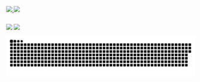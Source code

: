 
 <div>
  <a href="https://github.com/jessicaetiene">
  <img height="180em" src="https://github-readme-stats.vercel.app/api?username=jessicaetiene&show_icons=true&theme=dracula&include_all_commits=true&count_private=true"/>
  <img height="180em" src="https://github-readme-stats.vercel.app/api/top-langs/?username=jessicaetiene&layout=compact&langs_count=16&theme=dark"/>
</div>

  
  ##
 
<div> 
  <a href="https://instagram.com/jessicaetiene" target="_blank"><img src="https://img.shields.io/badge/-Instagram-%23E4405F?style=for-the-badge&logo=instagram&logoColor=white" target="_blank"></a>
  <a href="https://www.linkedin.com/in/jessicaetiene/" target="_blank"><img src="https://img.shields.io/badge/-LinkedIn-%230077B5?style=for-the-badge&logo=linkedin&logoColor=white" target="_blank"></a> 
 
  ![Snake animation](https://github.com/jessicaetiene/jessicaetiene/blob/output/github-contribution-grid-snake.svg)
 
</div>
